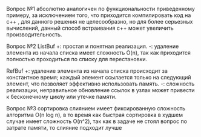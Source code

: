 Вопрос №1
абсолютно аналогичен по функциональности приведенному примеру, за исключением того, 
что приходится компилировать код на c++ , для данного решения не целесообразно, но для более серьезных
вычислений, данный способ встраивания c++ может увеличить производительность.

Вопрос №2
ListBuf
+:
простая и понятная реализация.
-:
удаление элемента из начала списка имеет сложность O(n), так как приходится полностью проходиться по списку для перестановки.

RefBuf
+:
удаление элемента из начала списка происходит за константное время;
каждый элемент ссылается только на следующий элемент, что позволяет эффективно использовать память.
-:
сложность реализации, неправильное обновление ссылок в узлах может привести к бесконечному циклу или утечке памяти.

Вопрос №3
сортировка слиянием имеет фиксированную сложность алгоритма O(n log n), в то время как быстрая сортировка в худшем случае
имеет сложность O(n^2), так как в задаче не стоял вопрос по затрате памяти, то слияние подходит лучше

